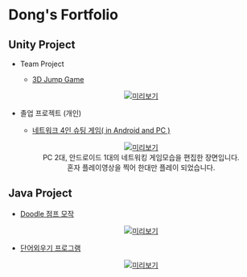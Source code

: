 # Dong's Fortfolio

## Unity Project
  - Team Project  
      - [3D Jump Game](https://github.com/shehdrbs123/Dongs-Portfolio/tree/main/UnityProject/Slippery%20Man)
  
    <center>

    [![미리보기](UnityProject/Jump.gif)](https://github.com/shehdrbs123/Dongs-Portfolio/tree/main/UnityProject/Slippery%20Man)

    </center>
  
  - 졸업 프로젝트 (개인)
    - [네트워크 4인 슈팅 게임( in Android and PC )](https://github.com/shehdrbs123/Dongs-Portfolio/tree/main/UnityProject/NetworkShooting)
    <center>

    [![미리보기](UnityProject/NetworkShooting.gif)](https://github.com/shehdrbs123/Dongs-Portfolio/tree/main/UnityProject/NetworkShooting)
    <br>
    PC 2대, 안드로이드 1대의 네트워킹 게임모습을 편집한 장면입니다.
    <br>
    혼자 플레이영상을 찍어 한대만 플레이 되었습니다.
    </center>


## Java Project
 - [Doodle 점프 모작](https://github.com/shehdrbs123/Dongs-Portfolio/tree/main/JavaProject/Jumping%20Higher)
  
    <center>

    [![미리보기](JavaProject/Jumping.gif)](https://github.com/shehdrbs123/Dongs-Portfolio/tree/main/JavaProject/Jumping%20Higher)

    </center>

 - [단어외우기 프로그램](https://github.com/shehdrbs123/Dongs-Portfolio/tree/main/JavaProject/EnglishStudy)

    <center>

    [![미리보기](JavaProject/wordStudy.gif)](https://github.com/shehdrbs123/Dongs-Portfolio/tree/main/JavaProject/EnglishStudy)

    </center>
